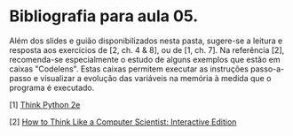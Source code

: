 # Bibliografia para aula 05.

Além dos slides e guião disponibilizados nesta pasta,
sugere-se a leitura e resposta aos exercícios de [2, ch. 4 & 8],
ou de [1, ch. 7].
Na referência [2], recomenda-se especialmente o estudo de alguns exemplos
que estão em caixas "Codelens".
Estas caixas permitem executar as instruções passo-a-passo e visualizar a
evolução das variáveis na memória à medida que o programa é executado.

[1] [Think Python 2e](http://greenteapress.com/wp/think-python-2e/)

[2] [How to Think Like a Computer Scientist: Interactive Edition](https://runestone.academy/runestone/static/thinkcspy/index.html)

